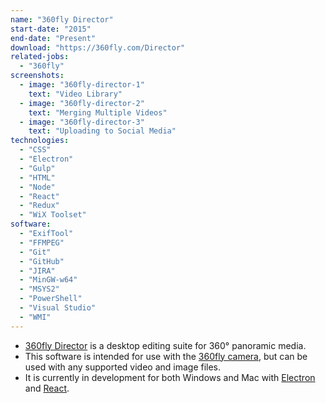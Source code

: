 ```yaml
---
name: "360fly Director"
start-date: "2015"
end-date: "Present"
download: "https://360fly.com/Director"
related-jobs:
  - "360fly"
screenshots:
  - image: "360fly-director-1"
    text: "Video Library"
  - image: "360fly-director-2"
    text: "Merging Multiple Videos"
  - image: "360fly-director-3"
    text: "Uploading to Social Media"
technologies:
  - "CSS"
  - "Electron"
  - "Gulp"
  - "HTML"
  - "Node"
  - "React"
  - "Redux"
  - "WiX Toolset"
software:
  - "ExifTool"
  - "FFMPEG"
  - "Git"
  - "GitHub"
  - "JIRA"
  - "MinGW-w64"
  - "MSYS2"
  - "PowerShell"
  - "Visual Studio"
  - "WMI"
---
```

+ [360fly Director](https://360fly.com/Director) is a desktop editing suite for 360° panoramic media.
+ This software is intended for use with the [360fly camera](https://shop.360fly.com/catalogue/), but can be used with any supported video and image files.
+ It is currently in development for both Windows and Mac with [Electron](http://electron.atom.io/) and [React](https://facebook.github.io/react/).
